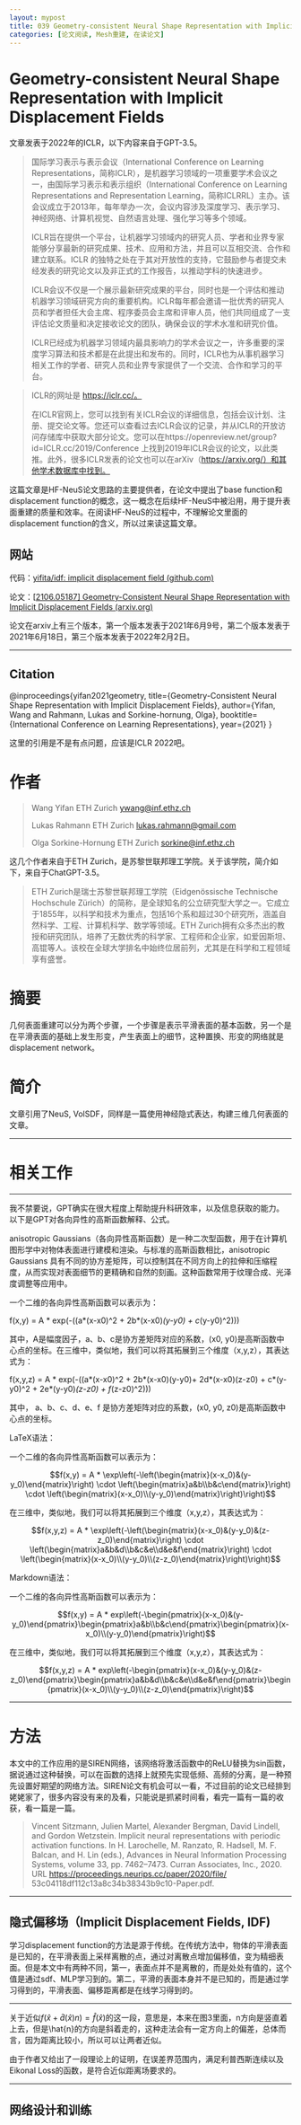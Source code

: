 ```yaml
---
layout: mypost
title: 039 Geometry-consistent Neural Shape Representation with Implicit Displacement Fields
categories: [论文阅读, Mesh重建, 在读论文]
---
```


# Geometry-consistent Neural Shape Representation with Implicit Displacement Fields

文章发表于2022年的ICLR，以下内容来自于GPT-3.5。

> 国际学习表示与表示会议（International Conference on Learning Representations，简称ICLR），是机器学习领域的一项重要学术会议之一，由国际学习表示和表示组织（International Conference on Learning Representations and Representation Learning，简称ICLRRL）主办。该会议成立于2013年，每年举办一次，会议内容涉及深度学习、表示学习、神经网络、计算机视觉、自然语言处理、强化学习等多个领域。
>
> ICLR旨在提供一个平台，让机器学习领域内的研究人员、学者和业界专家能够分享最新的研究成果、技术、应用和方法，并且可以互相交流、合作和建立联系。ICLR 的独特之处在于其对开放性的支持，它鼓励参与者提交未经发表的研究论文以及非正式的工作报告，以推动学科的快速进步。
>
> ICLR会议不仅是一个展示最新研究成果的平台，同时也是一个评估和推动机器学习领域研究方向的重要机构。ICLR每年都会邀请一批优秀的研究人员和学者担任大会主席、程序委员会主席和评审人员，他们共同组成了一支评估论文质量和决定接收论文的团队，确保会议的学术水准和研究价值。
>
> ICLR已经成为机器学习领域内最具影响力的学术会议之一，许多重要的深度学习算法和技术都是在此提出和发布的。同时，ICLR也为从事机器学习相关工作的学者、研究人员和业界专家提供了一个交流、合作和学习的平台。

> ICLR的网址是 https://iclr.cc/。
>
> 在ICLR官网上，您可以找到有关ICLR会议的详细信息，包括会议计划、注册、提交论文等。您还可以查看过去ICLR会议的记录，并从ICLR的开放访问存储库中获取大部分论文。您可以在https://openreview.net/group?id=ICLR.cc/2019/Conference 上找到2019年ICLR会议的论文，以此类推。此外，很多ICLR发表的论文也可以在arXiv（https://arxiv.org/）和其他学术数据库中找到。

这篇文章是HF-NeuS论文思路的主要提供者，在论文中提出了base function和displacement function的概念，这一概念在后续HF-NeuS中被沿用，用于提升表面重建的质量和效率。在阅读HF-NeuS的过程中，不理解论文里面的displacement function的含义，所以过来读这篇文章。

##  网站

代码：[yifita/idf: implicit displacement field (github.com)](https://github.com/yifita/idf)

论文：[[2106.05187\] Geometry-Consistent Neural Shape Representation with Implicit Displacement Fields (arxiv.org)](https://arxiv.org/abs/2106.05187)

论文在arxiv上有三个版本，第一个版本发表于2021年6月9号，第二个版本发表于2021年6月18日，第三个版本发表于2022年2月2日。

---

## Citation

@inproceedings{yifan2021geometry,
  title={Geometry-Consistent Neural Shape Representation with Implicit Displacement Fields},
  author={Yifan, Wang and Rahmann, Lukas and Sorkine-hornung, Olga},
  booktitle={International Conference on Learning Representations},
  year={2021}
}

这里的引用是不是有点问题，应该是ICLR 2022吧。



# 作者

> Wang Yifan ETH Zurich ywang@inf.ethz.ch 
>
> Lukas Rahmann ETH Zurich lukas.rahmann@gmail.com 
>
> Olga Sorkine-Hornung ETH Zurich sorkine@inf.ethz.ch

这几个作者来自于ETH Zurich，是苏黎世联邦理工学院。关于该学院，简介如下，来自于ChatGPT-3.5。

> ETH Zurich是瑞士苏黎世联邦理工学院（Eidgenössische Technische Hochschule Zürich）的简称，是全球知名的公立研究型大学之一。它成立于1855年，以科学和技术为重点，包括16个系和超过30个研究所，涵盖自然科学、工程、计算机科学、数学等领域。ETH Zurich拥有众多杰出的教授和研究团队，培养了无数优秀的科学家、工程师和企业家，如爱因斯坦、高锟等人。该校在全球大学排名中始终位居前列，尤其是在科学和工程领域享有盛誉。

# 摘要

几何表面重建可以分为两个步骤，一个步骤是表示平滑表面的基本函数，另一个是在平滑表面的基础上发生形变，产生表面上的细节，这种置换、形变的网络就是displacement network。

# 简介

文章引用了NeuS, VolSDF，同样是一篇使用神经隐式表达，构建三维几何表面的文章。

---

# 相关工作

---

我不禁要说，GPT确实在很大程度上帮助提升科研效率，以及信息获取的能力。以下是GPT对各向异性的高斯函数解释、公式。

anisotropic Gaussians（各向异性高斯函数）是一种二次型函数，用于在计算机图形学中对物体表面进行建模和渲染。与标准的高斯函数相比，anisotropic Gaussians 具有不同的协方差矩阵，可以控制其在不同方向上的拉伸和压缩程度，从而实现对表面细节的更精确和自然的刻画。这种函数常用于纹理合成、光泽度调整等应用中。

一个二维的各向异性高斯函数可以表示为：

f(x,y) = A * exp(-((a*(x-x0)^2 + 2b*(x-x0)*(y-y0) + c*(y-y0)^2)))

其中，A是幅度因子，a、b、c是协方差矩阵对应的系数，(x0, y0)是高斯函数中心点的坐标。在三维中，类似地，我们可以将其拓展到三个维度（x,y,z），其表达式为：

f(x,y,z) = A * exp(-((a*(x-x0)^2 + 2b*(x-x0)(y-y0)+ 2d*(x-x0)(z-z0) + c*(y-y0)^2 + 2e*(y-y0)*(z-z0) + f*(z-z0)^2)))

其中， a、b、c、d、e、f 是协方差矩阵对应的系数，(x0, y0, z0)是高斯函数中心点的坐标。

LaTeX语法：

一个二维的各向异性高斯函数可以表示为：

$$f(x,y) = A * \exp\left(-\left(\begin{matrix}(x-x_0)&(y-y_0)\end{matrix}\right) \cdot \left(\begin{matrix}a&b\\b&c\end{matrix}\right) \cdot \left(\begin{matrix}(x-x_0)\\(y-y_0)\end{matrix}\right)\right)$$

在三维中，类似地，我们可以将其拓展到三个维度（x,y,z），其表达式为：

$$f(x,y,z) = A * \exp\left(-\left(\begin{matrix}(x-x_0)&(y-y_0)&(z-z_0)\end{matrix}\right) \cdot \left(\begin{matrix}a&b&d\\b&c&e\\d&e&f\end{matrix}\right) \cdot \left(\begin{matrix}(x-x_0)\\(y-y_0)\\(z-z_0)\end{matrix}\right)\right)$$


Markdown语法：

一个二维的各向异性高斯函数可以表示为：

$$f(x,y) = A * exp\left(-\begin{pmatrix}(x-x_0)&(y-y_0)\end{pmatrix}\begin{pmatrix}a&b\\b&c\end{pmatrix}\begin{pmatrix}(x-x_0)\\(y-y_0)\end{pmatrix}\right)$$

在三维中，类似地，我们可以将其拓展到三个维度（x,y,z），其表达式为：

$$f(x,y,z) = A * exp\left(-\begin{pmatrix}(x-x_0)&(y-y_0)&(z-z_0)\end{pmatrix}\begin{pmatrix}a&b&d\\b&c&e\\d&e&f\end{pmatrix}\begin{pmatrix}(x-x_0)\\(y-y_0)\\(z-z_0)\end{pmatrix}\right)$$

---

# 方法

本文中的工作应用的是SIREN网络，该网络将激活函数中的ReLU替换为sin函数，据说通过这种替换，可以在函数的选择上就预先实现低频、高频的分离，是一种预先设置好期望的网络方法。SIREN论文有机会可以一看，不过目前的论文已经排到姥姥家了，很多内容没有来的及看，只能说是抓紧时间看，看完一篇有一篇的收获，看一篇是一篇。

> Vincent Sitzmann, Julien Martel, Alexander Bergman, David Lindell, and Gordon Wetzstein. Implicit neural representations with periodic activation functions. In H. Larochelle, M. Ranzato, R. Hadsell, M. F. Balcan, and H. Lin (eds.), Advances in Neural Information Processing Systems, volume 33, pp. 7462–7473. Curran Associates, Inc., 2020. URL https://proceedings.neurips.cc/paper/2020/file/ 53c04118df112c13a8c34b38343b9c10-Paper.pdf.

---

## 隐式偏移场（Implicit Displacement Fields, IDF) 

学习displacement function的方法是源于传统。在传统方法中，物体的平滑表面是已知的，在平滑表面上采样离散的点，通过对离散点增加偏移值，变为精细表面。但是本文中有两种不同，第一，表面点并不是离散的，而是处处有值的，这个值是通过sdf、MLP学习到的。第二，平滑的表面本身并不是已知的，而是通过学习得到的，平滑表面、偏移距离都是在线学习得到的。

---

关于近似$f\left(\hat{x}+\hat{d}(\hat{x})n\right)=\hat{f}(\hat{x})$的这一段，意思是，本来在图3里面，n方向是竖直着上去，但是\hat{n}的方向是斜着走的，这种走法会有一定方向上的偏差，总体而言，因为距离比较小，所以可以让两者近似。

由于作者又给出了一段理论上的证明，在误差界范围内，满足利普西斯连续以及Eikonal Loss的函数，是符合近似距离场要求的。

---

## 网络设计和训练

